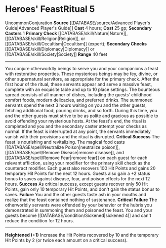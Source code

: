 ﻿---
area: null
cost: 25 gp
duration: null
element: null
heighten: '+1'
heighten_level: 5, 6, 7, 8, 9, 10
id: '34'
level: '5'
name: Heroes' Feast
primary_check: '[[DATABASE/skill/Nature|Nature]] , [[DATABASE/skill/Religion|Religion]]
  ,or [[DATABASE/skill/Occultism|Occultism]] (expert)'
range: 40 feet
rarity: Uncommon
requirement: null
rus_type_level: null
school: Conjuration
secondary_casters: '1'
secondary_check: '[[DATABASE/skill/Diplomacy|Diplomacy]] or [[DATABASE/skill/Society|Society]]'
source: '[[DATABASE/source/Advanced Player''s Guide|Advanced Player''s Guide]]'
target: null
trait:
- '[[DATABASE/trait/Conjuration|Conjuration]]'
- '[[DATABASE/trait/Uncommon|Uncommon]]'
type: Ritual

---
# Heroes' Feast<span class="item-type">Ritual 5</span>

<span class="trait-uncommon item-trait">Uncommon</span><span class="item-trait">Conjuration</span>
**Source** [[DATABASE/source/Advanced Player's Guide|Advanced Player's Guide]] 
**Cast** 4 hours; **Cost** 25 gp; **Secondary Casters** 1
**Primary Check** [[DATABASE/skill/Nature|Nature]], [[DATABASE/skill/Religion|Religion]], or [[DATABASE/skill/Occultism|Occultism]] (expert); **Secondary Checks** [[DATABASE/skill/Diplomacy|Diplomacy]] or [[DATABASE/skill/Society|Society]]
**Range** 40 feet

---
You conjure otherworldly beings to serve you and your companions a feast with restorative properties. These mysterious beings may be fey, divine, or other supernatural servitors, as appropriate for the primary check. After the first hour of the ritual, these servants appear and serve a massive feast, complete with an exquisite table and up to 10 place settings. The bounteous spread consists of all manner of dishes, including the guests' childhood comfort foods, modern delicacies, and preferred drinks. The summoned servants spend the next 3 hours waiting on you and the other guests, fetching additional food, pouring drinks, and so forth. During this time, you and the other guests must strive to be as polite and gracious as possible to avoid offending your mysterious hosts. At the feast's end, the ritual is completed and you and the secondary caster attempt your checks as normal. If the feast is interrupted at any point, the servants immediately vanish with their provisions and the ritual is disrupted.
**Critical Success** The feast is nourishing and revitalizing. The magical food casts [[DATABASE/spell/Neutralize Poison|neutralize poison]], [[DATABASE/spell/Remove Disease|remove disease]], and [[DATABASE/spell/Remove Fear|remove fear]] on each guest for each relevant affliction, using your modifier for the primary skill check as the counteract modifier. Each guest also recovers 100 Hit Points and gains 20 temporary Hit Points for the next 12 hours. Guests also gain a +2 status bonus to saves against disease, fear, and poison effects for the next 12 hours.
**Success** As critical success, except guests recover only 50 Hit Points, gain only 10 temporary Hit Points, and don't gain the status bonus to saves.
**Failure** You and the other guests taste ash in your mouths and realize that the feast contained nothing of sustenance.
**Critical Failure** The otherworldly servants were offended by your behavior or the hubris you demonstrated in summoning them and poisoned the feast. You and your guests become [[DATABASE/condition/Sickened|sickened 4]] and can't reduce the condition for 12 hours.

---
**Heightened (+1)** Increase the Hit Points recovered by 10 and the temporary Hit Points by 2 (or twice each amount on a critical success).